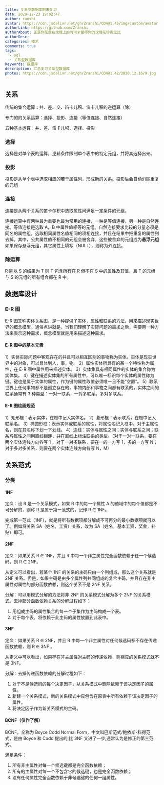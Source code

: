 ```yaml
---
title: 关系型数据库期末复习
date: 2020-12-23 19:02:47
author: ranshi
avatar: https://cdn.jsdelivr.net/gh/Zranshi/CDN@1.45/img/custom/avatar.jpg
authorLink: https://github.com/Zranshi
authorAbout: 正是你花费在玫瑰上的时间才使得你的玫瑰花珍贵无比
authorDesc:
categories: 技术
comments: true
tags:
  - sql
  - 关系型数据库
keywords: 数据库
description: 汇总复习关系型数据库
photos: https://cdn.jsdelivr.net/gh/Zranshi/CDN@1.42/2020.12.16/9.jpg
---
```


## 关系

传统的集合运算：并、差、交、笛卡儿积、笛卡儿积的逆运算（除）

专门的的关系运算：选择、投影、连接（等值连接、自然连接）

五种基本运算：并、差、笛卡儿积、选择、投影

### 选择

选择是对单个表的运算，逻辑条件限制单个表中的特定元组，并将其选择出来。

### 投影

投影是从单个表中选取相应的若干属性列，形成新的关系。投影后会自动消除重复的元组

### 连接

连接是从两个关系的笛卡尔积中选取属性间满足一定条件的元组。

连接运算中有两种最为重要也最为常用的连接，一种是等值连接，另一种是自然连接。等值连接是选取 A，B 中属性值相等的元组。自然连接要求比较的分量必须是同名的属性组，选取相同属性名值相同的项相连接，并且在结果中把重复的属性列去掉。其中，公共属性值不相同的元组会被舍弃，这些被舍弃的元组成为**悬浮元组** 如果保存悬浮元组，其它属性上填写（NULL），则称为外连接。

### 除运算

R 除以 S 的结果为 T 则 T 包含所有在 R 但不在 S 中的属性及其值，且 T 的元组与 S 的元组的所有组合都在 R 中。

## 数据库设计

### E-R 图

E-R 图又称实体关系图，是一种提供了实体，属性和联系的方法，用来描述现实世界的概念模型。通俗点讲就是，当我们理解了实际问题的需求之后，需要用一种方法来表示这种需求，概念模型就是用来描述这种需求。

#### E-R 图中的基本元素

1）实体实际问题中客观存在的并且可以相互区别的事物称为实体。实体是现实世界中的对象，可以具体到人，事，物。 2）属性实体所具有的某一个特性称为属性，在 E-R 图中属性用来描述实体。 3）实体集具有相同属性的实体的集合称为实体集。 4）键在描述实体集的所有属性中，可以唯一标识每个实体的属性称为键。键也是属于实体的属性，作为键的属性取值必须唯一且不能“空置”。 5）联系世界上任何事物都不是孤立存在的，事物内部和事物之间都有联系的，实体之间的联系通常有 3 种类型：一对一联系，一对多联系，多对多联系。

#### E-R 图绘画规范

1）矩形框：表示实体，在框中记入实体名。 2）菱形框：表示联系，在框中记入联系名。 3）椭圆形框：表示实体或联系的属性，将属性名记入框中。对于主属性名，则在其名称下划一下划线。 4）连线：实体与属性之间；实体与联系之间；联系与属性之间用直线相连，并在直线上标注联系的类型。（对于一对一联系，要在两个实体连线方向各写 1； 对于一对多联系，要在一的一方写 1，多的一方写 N；对于多对多关系，则要在两个实体连线方向各写 N，M)

## 关系范式

### 分类

#### 1NF

定义：设 R 是一个关系模式，如果 R 中的每一个属性 A 的值域中的每个值都是不可分解的，则称 R 是属于第一范式的，记作 R ∈ 1NF。

完成第一范式（1NF），就是将所有数据项都分解成不可再分的最小数据项就可以了。例如将关系 SA（姓名，工资）关系，改为 SA（姓名，基本工资，奖金，补贴）即可。

#### 2NF

定义：如果关系 R ∈ 1NF，并且 R 中每一个非主属性完全函数依赖于任一个候选码，则 R ∈ 2NF。

从定义可以看出，若某个 1NF 的关系的主码只由一个列组成，那么这个关系就是 2NF 关系。但是，如果主码是由多个属性列共同组成的复合主码，并且存在非主属性对属性的部分函数依赖，则这个关系不是 2NF 关系。

分解：可以用模式分解的方法将非 2NF 的关系模式分解为多个 2NF 的关系模式。去掉部分函数依赖关系的分解过程如下：

1. 用组成主码的属性集合的每一个子集作为主码构成一个表。
2. 对于每个表，将依赖于此主码的属性放置到此表中。

#### 3NF

定义：如果关系 R ∈ 2NF，并且 R 中每一个非主属性对任何候选码都不存在传递函数依赖，则 R ∈ 3NF 。

从定义中可以看出，如果存在非主属性对主码的传递依赖，则相应的关系模式就不是 3NF。

分解：去掉传递函数依赖的分解过程如下：

1. 对于不是候选码的每个决定因子，从关系模式中删除依赖于该决定因子的属性。
2. 新建一个关系模式，新的关系模式中应包含在原表中所有依赖于该决定因子的属性。
3. 将决定因子作为新关系模式的主码。

#### BCNF（仅作了解）

BCNF，全称为 Boyce Codd Normal Form，中文叫巴斯范式/鲍依斯-科得范式，是由 Boyce 和 Codd 提出的,比 3NF 又进了一步,通常认为是修正的第三范式。

满足条件：

1. 所有非主属性对每一个候选键都是完全函数依赖；
2. 所有的主属性对每一个不包含它的候选键，也是完全函数依赖；
3. 没有任何属性完全函数依赖于非候选键的任何一组属性。
